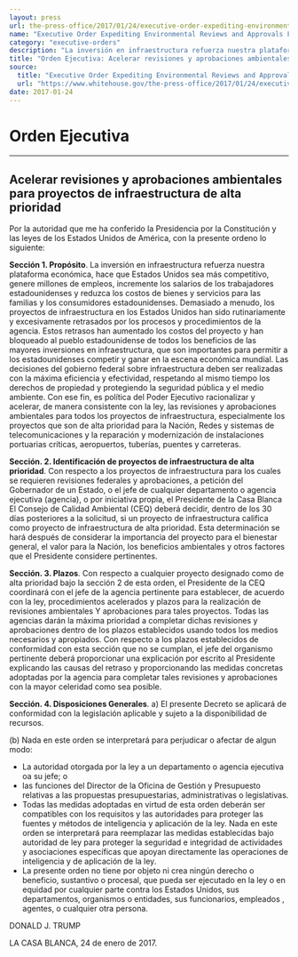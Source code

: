 ```yaml
---
layout: press
url: the-press-office/2017/01/24/executive-order-expediting-environmental-reviews-and-approvals-high
name: "Executive Order Expediting Environmental Reviews and Approvals For High Priority Infrastructure Projects"
category: "executive-orders"
description: "La inversión en infraestructura refuerza nuestra plataforma económica, hace que Estados Unidos sea más competitivo, genere millones de empleos, incremente los salarios de los trabajadores estadounidenses y reduzca los costos de bienes y servicios para las familias y los consumidores estadounidenses"
title: "Orden Ejecutiva: Acelerar revisiones y aprobaciones ambientales para proyectos de infraestructura de alta prioridad"
source:
  title: "Executive Order Expediting Environmental Reviews and Approvals For High Priority Infrastructure Projects"
  url: "https://www.whitehouse.gov/the-press-office/2017/01/24/executive-order-expediting-environmental-reviews-and-approvals-high"
date: 2017-01-24
---
```



# Orden Ejecutiva

- - - - - - -

## Acelerar revisiones y aprobaciones ambientales para proyectos de infraestructura de alta prioridad


Por la autoridad que me ha conferido la Presidencia por la Constitución y las
leyes de los Estados Unidos de América, con la presente ordeno lo siguiente:

**Sección 1. Propósito**. La inversión en infraestructura refuerza nuestra
plataforma económica, hace que Estados Unidos sea más competitivo, genere
millones de empleos, incremente los salarios de los trabajadores
estadounidenses y reduzca los costos de bienes y servicios para las familias y
los consumidores estadounidenses. Demasiado a menudo, los proyectos de
infraestructura en los Estados Unidos han sido rutinariamente y excesivamente
retrasados por los procesos y procedimientos de la agencia. Estos
retrasos han aumentado los costos del proyecto y han bloqueado al pueblo
estadounidense de todos los beneficios de las mayores inversiones en
infraestructura, que son importantes para permitir a los estadounidenses
competir y ganar en la escena económica mundial. Las decisiones del gobierno
federal sobre infraestructura  deben ser realizadas con la máxima eficiencia y
efectividad, respetando al mismo tiempo los derechos de propiedad y protegiendo
la seguridad pública y el medio ambiente. Con ese fin, es política del Poder
Ejecutivo racionalizar y acelerar, de manera consistente con la ley, las
revisiones y aprobaciones ambientales para todos los proyectos de
infraestructura, especialmente los proyectos que son de alta prioridad para la
Nación, Redes y sistemas de telecomunicaciones y la reparación y modernización
de instalaciones portuarias críticas, aeropuertos, tuberías, puentes y
carreteras.

**Sección. 2. Identificación de proyectos de infraestructura de alta prioridad**.
Con respecto a los proyectos de infraestructura para los cuales se requieren
revisiones federales y aprobaciones, a petición del Gobernador de un Estado, o
el jefe de cualquier departamento o agencia ejecutiva (agencia), o por
iniciativa propia, el Presidente de la Casa Blanca El Consejo de Calidad
Ambiental (CEQ) deberá decidir, dentro de los 30 días posteriores a la
solicitud, si un proyecto de infraestructura califica como proyecto de
infraestructura de alta prioridad. Esta determinación se hará después de
considerar la importancia del proyecto para el bienestar general, el valor para
la Nación, los beneficios ambientales y otros factores que el Presidente
considere pertinentes.

**Sección. 3. Plazos**. Con respecto a cualquier proyecto designado como de alta
prioridad bajo la sección 2 de esta orden, el Presidente de la CEQ coordinará
con el jefe de la agencia pertinente para establecer, de acuerdo con la ley,
procedimientos acelerados y plazos para la realización de revisiones
ambientales Y aprobaciones para tales proyectos. Todas las agencias darán la
máxima prioridad a completar dichas revisiones y aprobaciones dentro de los
plazos establecidos usando todos los medios necesarios y apropiados. Con
respecto a los plazos establecidos de conformidad con esta sección que no se
cumplan, el jefe del organismo pertinente deberá proporcionar una explicación
por escrito al Presidente explicando las causas del retraso y proporcionando
las medidas concretas adoptadas por la agencia para completar tales revisiones
y aprobaciones con la mayor celeridad como sea posible.

**Sección. 4. Disposiciones Generales**. a) El presente Decreto se aplicará de
conformidad con la legislación aplicable y sujeto a la disponibilidad de
recursos.

(b) Nada en este orden se interpretará para perjudicar o afectar de algun modo:

  - La autoridad otorgada por la ley a un departamento o agencia ejecutiva oa
su jefe; o
  - las funciones del Director de la Oficina de Gestión y Presupuesto relativas
a las propuestas presupuestarias, administrativas o legislativas.
  - Todas las medidas adoptadas en virtud de esta orden deberán ser compatibles
con los requisitos y las autoridades para proteger las fuentes y métodos de
inteligencia y aplicación de la ley. Nada en este orden se interpretará para
reemplazar las medidas establecidas bajo autoridad de ley para proteger la
seguridad e integridad de actividades y asociaciones específicas que apoyan
directamente las operaciones de inteligencia y de aplicación de la ley.
  - La presente orden no tiene por objeto ni crea ningún derecho o beneficio,
sustantivo o procesal, que pueda ser ejecutado en la ley o en equidad por
cualquier parte contra los Estados Unidos, sus departamentos, organismos o
entidades, sus funcionarios, empleados , agentes, o cualquier otra persona.


DONALD J. TRUMP


LA CASA BLANCA,
24 de enero de 2017.

